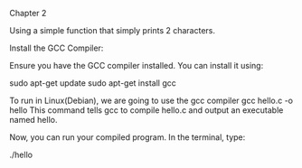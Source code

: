 Chapter 2

Using a simple function that simply prints 2 characters.

Install the GCC Compiler:

Ensure you have the GCC compiler installed. You can install it using:

sudo apt-get update
sudo apt-get install gcc

To run in Linux(Debian), we are going to use the gcc compiler
gcc hello.c -o hello
This command tells gcc to compile hello.c and output an executable named hello.

Now, you can run your compiled program. In the terminal, type:

./hello